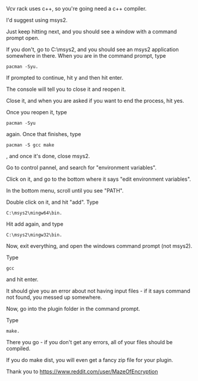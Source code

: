 Vcv rack uses c++, so you're going need a c++ compiler. 

I'd suggest using msys2.

Just keep hitting next, and you should see a window with a command prompt open. 

If you don't, go to C:\msys2, and you should see an msys2 application somewhere in there. When you are in the command prompt, type 
```
pacman -Syu. 
```

If prompted to continue, hit y and then hit enter. 

The console will tell you to close it and reopen it. 

Close it, and when you are asked if you want to end the process, hit yes. 

Once you reopen it, type  
```
pacman -Syu  
```

again. Once that finishes, type
```
pacman -S gcc make
```
, and once it's done, close msys2. 

Go to control pannel, and search for "environment variables". 

Click on it, and go to the bottom where it says "edit environment variables". 

In the bottom menu, scroll until you see "PATH". 

Double click on it, and hit "add". Type 
```
C:\msys2\mingw64\bin. 
```
Hit add again, and type 
```
C:\msys2\mingw32\bin. 
```
Now, exit everything, and open the windows command prompt (not msys2). 

Type 
```
gcc
```
and hit enter. 

It should give you an error about not having input files - if it says command not found, you messed up somewhere. 

Now, go into the plugin folder in the command prompt. 

Type 
```
make. 
```
There you go - if you don't get any errors, all of your files should be compiled. 

If you do make dist, you will even get a fancy zip file for your plugin.

Thank you to https://www.reddit.com/user/MazeOfEncryption
